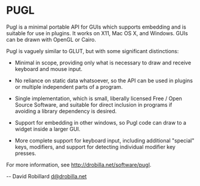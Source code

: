 PUGL
====

Pugl is a minimal portable API for GUIs which supports embedding and is
suitable for use in plugins.  It works on X11, Mac OS X, and Windows.  GUIs can
be drawn with OpenGL or Cairo.

Pugl is vaguely similar to GLUT, but with some significant distinctions:

 * Minimal in scope, providing only what is necessary to draw and receive
   keyboard and mouse input.

 * No reliance on static data whatsoever, so the API can be used in plugins or
   multiple independent parts of a program.

 * Single implementation, which is small, liberally licensed Free / Open Source
   Software, and suitable for direct inclusion in programs if avoiding a
   library dependency is desired.

 * Support for embedding in other windows, so Pugl code can draw to a widget
   inside a larger GUI.

 * More complete support for keyboard input, including additional "special"
   keys, modifiers, and support for detecting individual modifier key presses.

For more information, see <http://drobilla.net/software/pugl>.

 -- David Robillard <d@drobilla.net>
